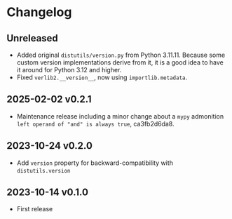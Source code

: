 # Changelog


## Unreleased
- Added original `distutils/version.py` from Python 3.11.11.
  Because some custom version implementations derive from it,
  it is a good idea to have it around for Python 3.12 and higher.
- Fixed `verlib2.__version__`, now using `importlib.metadata`.

## 2025-02-02 v0.2.1
- Maintenance release including a minor change about a `mypy`
  admonition `left operand of "and" is always true`, ca3fb2d6da8.

## 2023-10-24 v0.2.0
- Add `version` property for backward-compatibility with `distutils.version`

## 2023-10-14 v0.1.0
- First release
